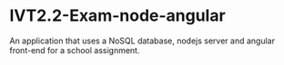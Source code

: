 # IVT2.2-Exam-node-angular
An application that uses a NoSQL database, nodejs server and angular front-end for a school assignment.